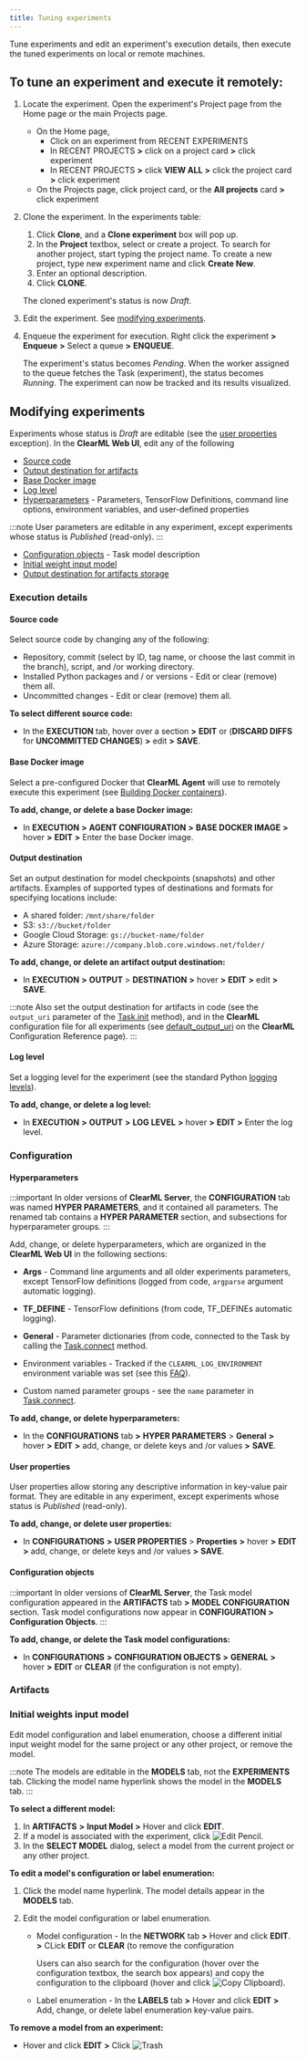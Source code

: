 ```yaml
---
title: Tuning experiments
---
```


Tune experiments and edit an experiment's execution details, then execute the tuned experiments on local or remote machines.

## To tune an experiment and execute it remotely:

1. Locate the experiment. Open the experiment's Project page from the Home page or the main Projects page.

    * On the Home page,
      * Click on an experiment from RECENT EXPERIMENTS
      * In RECENT PROJECTS **>** click on a project card **>** click experiment
      * In RECENT PROJECTS **>** click **VIEW ALL** **>** click the project card **>** click experiment
    * On the Projects page, click project card, or the **All projects** card **>** click experiment

1. Clone the experiment. In the experiments table:

    1. Click **Clone**, and a **Clone experiment** box will pop up.
    1. In the **Project** textbox, select or create a project. To search for another project, start typing the project name.
       To create a new project, type new experiment name and click **Create New**.
    1. Enter an optional description.
    1. Click **CLONE**.

    The cloned experiment's status is now *Draft*.

1. Edit the experiment. See [modifying experiments](#modifying-experiments).

1. Enqueue the experiment for execution. Right click the experiment **>** **Enqueue** **>** Select a queue **>**
   **ENQUEUE**.

    The experiment's status becomes *Pending*. When the worker assigned to the queue fetches the Task (experiment), the
   status becomes *Running*. The experiment can now be tracked and its results visualized.

## Modifying experiments

Experiments whose status is *Draft* are editable (see the [user properties](#user-properties) exception). In the **ClearML
Web UI**, edit any of the following

* [Source code](#source-code)
* [Output destination for artifacts](#output-destination)
* [Base Docker image](#base-docker-image)
* [Log level](#log-level)
* [Hyperparameters](#hyperparameters) - Parameters, TensorFlow Definitions, command line options, environment variables, and user-defined properties

:::note
User parameters are editable in any experiment, except experiments whose status is *Published* (read-only).
:::

* [Configuration objects](#configuration-objects) - Task model description
* [Initial weight input model](#initial-weights-input-model)
* [Output destination for artifacts storage](#output-destination)

### Execution details



#### Source code

Select source code by changing any of the following:

* Repository, commit (select by ID, tag name, or choose the last commit in the branch), script, and /or working directory.
* Installed Python packages and / or versions - Edit or clear (remove) them all.
* Uncommitted changes - Edit or clear (remove) them all.

**To select different source code:**

* In the **EXECUTION** tab, hover over a section **>** **EDIT** or (**DISCARD DIFFS** for **UNCOMMITTED CHANGES**) **>**
  edit **>** **SAVE**.



#### Base Docker image
Select a pre-configured Docker that **ClearML Agent** will use to remotely execute this experiment (see [Building Docker containers](../clearml_agent.md#building-docker-containers)).

**To add, change, or delete a base Docker image:**

* In **EXECUTION** **>** **AGENT CONFIGURATION** **>** **BASE DOCKER IMAGE** **>** hover **>** **EDIT** **>**
  Enter the base Docker image.



#### Output destination

Set an output destination for model checkpoints (snapshots) and other artifacts. Examples of supported types of destinations
and formats for specifying locations include:

* A shared folder: `/mnt/share/folder`
* S3: `s3://bucket/folder`
* Google Cloud Storage: `gs://bucket-name/folder`
* Azure Storage: `azure://company.blob.core.windows.net/folder/`

**To add, change, or delete an artifact output destination:**

* In **EXECUTION** **>** **OUTPUT** > **DESTINATION** **>** hover **>** **EDIT** **>** edit **>** **SAVE**.


:::note
Also set the output destination for artifacts in code (see the `output_uri` parameter of the
[Task.init](../references/sdk/task.md#classmethod-initproject_namenone-task_namenone-task_typetasktypestraining-training-tagsnone-reuse_last_task_idtrue-continue_last_taskfalse-output_urinone-auto_connect_arg_parsertrue-auto_connect_frameworkstrue-auto_resource_monitoringtrue-auto_connect_streamstrue)
method), and in the **ClearML** configuration file for all experiments (see [default_output_uri](../configs/clearml_conf#config_default_output_uri)
on the **ClearML** Configuration Reference page).
:::

#### Log level

Set a logging level for the experiment (see the standard Python [logging levels](https://docs.python.org/3/howto/logging.html#logging-levels)).

**To add, change, or delete a log level:**

* In **EXECUTION** **>** **OUTPUT** **>** **LOG LEVEL** **>** hover **>** **EDIT** **>** Enter the log level.

### Configuration



#### Hyperparameters

:::important
In older versions of **ClearML Server**, the **CONFIGURATION** tab was named **HYPER PARAMETERS**, and it contained all
parameters. The renamed tab contains a **HYPER PARAMETER** section, and subsections for hyperparameter groups.
:::

Add, change, or delete hyperparameters, which are organized in the **ClearML Web UI** in the following sections:

* **Args** - Command line arguments and all older experiments parameters, except TensorFlow definitions (logged from code,
  `argparse` argument automatic logging).

* **TF_DEFINE** - TensorFlow definitions (from code, TF_DEFINEs automatic logging).

* **General** - Parameter dictionaries (from code, connected to the Task by calling the [Task.connect](../references/sdk/task.md#connect)
  method.

* Environment variables - Tracked if the `CLEARML_LOG_ENVIRONMENT` environment variable was set (see this [FAQ](../faq#track-env-vars)).

* Custom named parameter groups - see the `name` parameter in [Task.connect](../references/sdk/task.md#connectmutable-namenone).

**To add, change, or delete hyperparameters:**

* In the **CONFIGURATIONS** tab **>** **HYPER PARAMETERS** > **General** **>** hover **>** **EDIT** **>** add, change,
  or delete keys and /or values **>** **SAVE**.



#### User properties

User properties allow storing any descriptive information in key-value pair format. They are editable in any experiment,
except experiments whose status is *Published* (read-only).

**To add, change, or delete user properties:**

* In **CONFIGURATIONS** **>** **USER PROPERTIES** > **Properties** **>** hover **>** **EDIT** **>** add, change, or delete
  keys and /or values **>** **SAVE**.



#### Configuration objects

:::important
In older versions of **ClearML Server**, the Task model configuration appeared in the **ARTIFACTS** tab **>** **MODEL
CONFIGURATION** section. Task model configurations now appear in **CONFIGURATION** **>** **Configuration Objects**.
:::

**To add, change, or delete the Task model configurations:**

* In **CONFIGURATIONS** **>** **CONFIGURATION OBJECTS** **>** **GENERAL** **>** hover **>** **EDIT** or **CLEAR** (if the
  configuration is not empty).

### Artifacts

### Initial weights input model

Edit model configuration and label enumeration, choose a different initial input weight model for the same project or any
other project, or remove the model.

:::note
The models are editable in the **MODELS** tab, not the **EXPERIMENTS** tab. Clicking the model name hyperlink shows the
model in the **MODELS** tab.
:::

**To select a different model:**

1. In **ARTIFACTS** **>** **Input Model** **>** Hover and click **EDIT**.
1. If a model is associated with the experiment, click <img src="/docs/latest/icons/ico-edit.svg" alt="Edit Pencil" className="icon size-md" />.
1. In the **SELECT MODEL** dialog, select a model from the current project or any other project.

**To edit a model's configuration or label enumeration:**

1. Click the model name hyperlink. The model details appear in the **MODELS** tab.
1. Edit the model configuration or label enumeration.

    * Model configuration - In the **NETWORK** tab **>** Hover and click **EDIT**. **>** CLick **EDIT** or **CLEAR** (to
      remove the configuration

       Users can also search for the configuration (hover over the configuration textbox, the search box appears) and copy the
      configuration to the clipboard (hover and click <img src="/docs/latest/icons/ico-clipboard.svg" alt="Copy Clipboard" className="icon size-md" />).

    * Label enumeration - In the **LABELS** tab **>** Hover and click **EDIT** **>** Add, change, or delete label
      enumeration key-value pairs.

**To remove a model from an experiment:**

* Hover and click **EDIT** **>** Click <img src="/docs/latest/icons/ico-trash.svg" alt="Trash" className="icon size-md" />
